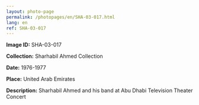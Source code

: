```yaml
---
layout: photo-page
permalink: /photopages/en/SHA-03-017.html
lang: en
ref: SHA-03-017
---
```


**Image ID:** SHA-03-017

**Collection:** Sharhabil Ahmed Collection

**Date:** 1976-1977

**Place:** United Arab Emirates

**Description:** Sharhabil Ahmed and his band at Abu Dhabi Television Theater Concert
